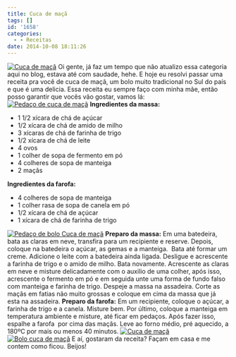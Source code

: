 ```yaml
---
title: Cuca de maçã
tags: []
id: '1658'
categories:
  - - Receitas
date: 2014-10-08 18:11:26
---
```


[![Cuca de maçã](http://natalia.blog.br/wp-content/uploads/2014/10/DSC03246.jpg)](http://natalia.blog.br/wp-content/uploads/2014/10/DSC03246.jpg) Oi gente, já faz um tempo que não atualizo essa categoria aqui no blog, estava até com saudade, hehe. E hoje eu resolvi passar uma receita pra você de cuca de maçã, um bolo muito tradicional no Sul do país e que é uma delicia. Essa receita eu sempre faço com minha mãe, então posso garantir que vocês vão gostar, vamos lá:   [![Pedaço de cuca de maçã](http://natalia.blog.br/wp-content/uploads/2014/10/DSC03263.jpg)](http://natalia.blog.br/wp-content/uploads/2014/10/DSC03263.jpg) **Ingredientes da massa:**

*   1 1/2 xícara de chá de açúcar
*   1/2 xícara de chá de amido de milho
*   3 xícaras de chá de farinha de trigo
*   1/2 xícara de chá de leite
*   4 ovos
*   1 colher de sopa de fermento em pó
*   4 colheres de sopa de manteiga
*   2 maçãs

**Ingredientes da farofa:**

*   4 colheres de sopa de manteiga
*   1 colher rasa de sopa de canela em pó
*   1/2 xícara de chá de açúcar
*   1 xícara de chá de farinha de trigo

[![Pedaço de bolo Cuca de maçã](http://natalia.blog.br/wp-content/uploads/2014/10/DSC03265.jpg)](http://natalia.blog.br/wp-content/uploads/2014/10/DSC03265.jpg) **Preparo da massa:** Em uma batedeira, bata as claras em neve, transfira para um recipiente e reserve. Depois, coloque na batedeira o açúcar, as gemas e a manteiga.  Bata até formar um creme. Adicione o leite com a batedeira ainda ligada. Desligue e acrescente a farinha de trigo e o amido de milho. Bata novamente. Acrescente as claras em neve e misture delicadamente com o auxilio de uma colher, após isso, acrescente o fermento em pó e em seguida unte uma forma de fundo falso com manteiga e farinha de trigo. Despeje a massa na assadeira. Corte as maçãs em fatias não muito grossas e coloque em cima da massa que já esta na assadeira. **Preparo da farofa:** Em um recipiente, coloque o açúcar, a farinha de trigo e a canela. Misture bem. Por último, coloque a manteiga em temperatura ambiente e misture, até ficar em pedaços. Após fazer isso, espalhe a farofa  por cima das maçãs. Leve ao forno médio, pré aquecido, a 180ºC por mais ou menos 40 minutos. [![Cuca de maçã](http://natalia.blog.br/wp-content/uploads/2014/10/DSC03245.jpg)](http://natalia.blog.br/wp-content/uploads/2014/10/DSC03245.jpg) [![Bolo cuca de maçã](http://natalia.blog.br/wp-content/uploads/2014/10/DSC03264.jpg)](http://natalia.blog.br/wp-content/uploads/2014/10/DSC03264.jpg) E aí, gostaram da receita? Façam em casa e me contem como ficou. Beijos!